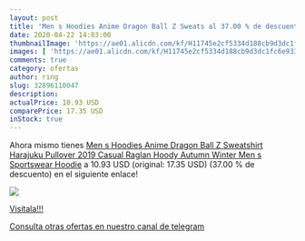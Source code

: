 ```yaml
---
layout: post
title: 'Men s Hoodies Anime Dragon Ball Z Sweats al 37.00 % de descuento'
date: 2020-04-22 14:03:00
thumbnailImage: 'https://ae01.alicdn.com/kf/H11745e2cf5334d188cb9d3dc1fc6e933H/Men-s-Hoodies-Anime-Dragon-Ball-Z-Sweatshirt-Harajuku-Pullover-2019-Casual-Raglan-Hoody-Autumn-Winter.jpg_350x350._SL200_.jpg'
images: [ 'https://ae01.alicdn.com/kf/H11745e2cf5334d188cb9d3dc1fc6e933H/Men-s-Hoodies-Anime-Dragon-Ball-Z-Sweatshirt-Harajuku-Pullover-2019-Casual-Raglan-Hoody-Autumn-Winter.jpg_350x350._SL200_.jpg' ]
comments: true
category: ofertas
author: ring
slug: 32896110047
description:
actualPrice: 10.93 USD
comparePrice: 17.35 USD
inStock: true
---
```


Ahora mismo tienes [Men s Hoodies Anime Dragon Ball Z Sweatshirt Harajuku Pullover 2019 Casual Raglan Hoody Autumn Winter Men s Sportswear Hoodie](https://www.amazon.com/dp/32896110047/?tag=redken08-20) a 10.93 USD (original: 17.35 USD) (37.00 %  de descuento) en el siguiente enlace!

[![](https://ae01.alicdn.com/kf/H11745e2cf5334d188cb9d3dc1fc6e933H/Men-s-Hoodies-Anime-Dragon-Ball-Z-Sweatshirt-Harajuku-Pullover-2019-Casual-Raglan-Hoody-Autumn-Winter.jpg_350x350._SL200_.jpg)](https://www.amazon.com/dp/32896110047/?tag=redken08-20)

[Visítala!!!](https://www.amazon.com/dp/32896110047/?tag=redken08-20)

[Consulta otras ofertas en nuestro canal de telegram](https://t.me/s/ofertas25)
